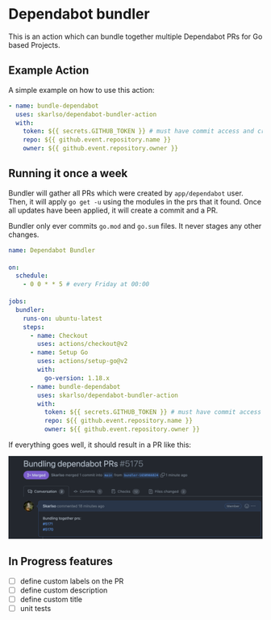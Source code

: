 # Dependabot bundler

This is an action which can bundle together multiple Dependabot PRs for Go based Projects.

## Example Action

A simple example on how to use this action:

```yaml
- name: bundle-dependabot
  uses: skarlso/dependabot-bundler-action
  with:
    token: ${{ secrets.GITHUB_TOKEN }} # must have commit access and creating PR rights
    repo: ${{ github.event.repository.name }}
    owner: ${{ github.event.repository.owner }}
```

## Running it once a week

Bundler will gather all PRs which were created by `app/dependabot` user. Then, it will apply `go get -u` using the
modules in the prs that it found. Once all updates have been applied, it will create a commit and a PR.

Bundler only ever commits `go.mod` and `go.sum` files. It never stages any other changes.

```yaml
name: Dependabot Bundler

on:
  schedule:
    - 0 0 * * 5 # every Friday at 00:00

jobs:
  bundler:
    runs-on: ubuntu-latest
    steps:
      - name: Checkout
        uses: actions/checkout@v2
      - name: Setup Go
        uses: actions/setup-go@v2
        with:
          go-version: 1.18.x
      - name: bundle-dependabot
        uses: skarlso/dependabot-bundler-action
        with:
          token: ${{ secrets.GITHUB_TOKEN }} # must have commit access and creating PR rights
          repo: ${{ github.event.repository.name }}
          owner: ${{ github.event.repository.owner }}
```

If everything goes well, it should result in a PR like this:

![pr](pr_sample.png)

## In Progress features

- [ ] define custom labels on the PR
- [ ] define custom description
- [ ] define custom title
- [ ] unit tests 
